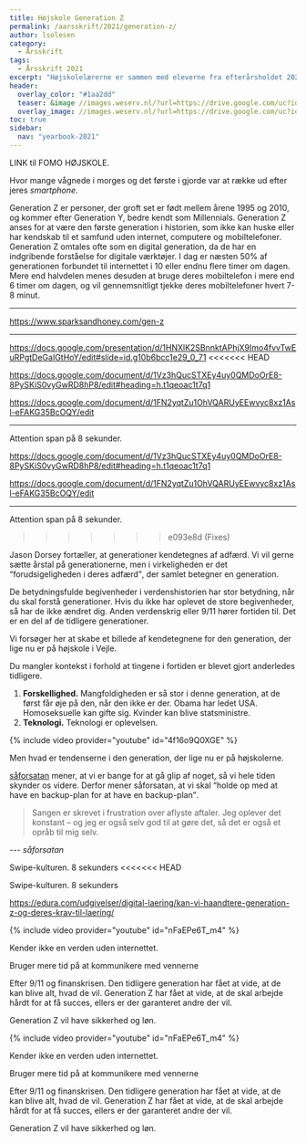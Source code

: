 ```yaml
---
title: Højskole Generation Z
permalink: /aarsskrift/2021/generation-z/
author: lsolesen
category:
  - Årsskrift
tags:
  - Årsskrift 2021
excerpt: "Højskolelærerne er sammen med eleverne fra efterårsholdet 2021 dykket ned i den generation, vi møder på højskolen lige nu. De er repræsentanter for Generation Z, men hvad betyder det for et højskoleophold. Det har viceforstander, Lars Olesen, samlet op på."
header:
  overlay_color: "#1aa2dd"
  teaser: &image //images.weserv.nl/?url=https://drive.google.com/uc?id=1kelR1tTkENy6Ty8rcCT7k4jtKy6u85wK&w=300
  overlay_image: //images.weserv.nl/?url=https://drive.google.com/uc?id=1kelR1tTkENy6Ty8rcCT7k4jtKy6u85wK&w=2000
toc: true
sidebar:
  nav: "yearbook-2021"
---
```


LINK  til FOMO HØJSKOLE.

Hvor mange vågnede i morges og det første i gjorde var at række ud efter jeres _smartphone_.

Generation Z er personer, der groft set er født mellem årene 1995 og 2010, og kommer efter Generation Y, bedre kendt som Millennials. Generation Z anses for at være den første generation i historien, som ikke kan huske eller har kendskab til et samfund uden internet, computere og mobiltelefoner. Generation Z omtales ofte som en digital generation, da de har en indgribende forståelse for digitale værktøjer. I dag er næsten 50% af generationen forbundet til internettet i 10 eller endnu flere timer om dagen. Mere end halvdelen menes desuden at bruge deres mobiltelefon i mere end 6 timer om dagen, og vil gennemsnitligt tjekke deres mobiltelefoner hvert 7-8 minut.

***

https://www.sparksandhoney.com/gen-z

***

https://docs.google.com/presentation/d/1HNXlK2SBnnktAPhjX9Imo4fvvTwEuRPgtDeGaIGtHoY/edit#slide=id.g10b6bcc1e29_0_71
<<<<<<< HEAD

https://docs.google.com/document/d/1Vz3hQucSTXEy4uy0QMDoOrE8-8PySKiS0vyGwRD8hP8/edit#heading=h.t1qeoac1t7q1

https://docs.google.com/document/d/1FN2yqtZu1OhVQARUyEEwvyc8xz1Asl-eFAKG35BcOQY/edit

***

Attention span på 8 sekunder.



https://docs.google.com/document/d/1Vz3hQucSTXEy4uy0QMDoOrE8-8PySKiS0vyGwRD8hP8/edit#heading=h.t1qeoac1t7q1

https://docs.google.com/document/d/1FN2yqtZu1OhVQARUyEEwvyc8xz1Asl-eFAKG35BcOQY/edit

***

Attention span på 8 sekunder.
>>>>>>> e093e8d (Fixes)

Jason Dorsey fortæller, at generationer kendetegnes af adfærd. Vi vil gerne sætte årstal på generationerne, men i virkeligheden er det <q>forudsigeligheden i deres adfærd</q>, der samlet betegner en generation.

De betydningsfulde begivenheder i verdenshistorien har stor betydning, når du skal forstå generationer. Hvis du ikke har oplevet de store begivenheder, så har de ikke ændret dig. Anden verdenskrig eller 9/11 hører fortiden til. Det er en del af de tidligere generationer.

Vi forsøger her at skabe et billede af kendetegnene for den generation, der lige nu er på højskole i Vejle.


Du mangler kontekst i forhold at tingene i fortiden er blevet gjort anderledes tidligere.

1. **Forskellighed.** Mangfoldigheden er så stor i denne generation, at de først får øje på den, når den ikke er der. Obama har ledet USA. Homoseksuelle kan gifte sig. Kvinder kan blive statsministre.
2. **Teknologi.** Teknologi er oplevelsen.




{% include video provider="youtube" id="4f16o9Q0XGE" %}



Men hvad er tendenserne i den generation, der lige nu er på højskolerne.

[såforsatan](https://www.dr.dk/musik/karrierekanonen/er-du-konstant-paa-jagt-efter-en-federe-aftale-dansk-musiker-goer-op-med) mener, at vi er bange for at gå glip af noget, så vi hele tiden skynder os videre. Derfor mener såforsatan, at vi skal <q>holde op med at have en backup-plan for at have en backup-plan</q>.

> Sangen er skrevet i frustration over aflyste aftaler. Jeg oplever det konstant – og jeg er også selv god til at gøre det, så det er også et opråb til mig selv.

--- <cite>såforsatan</cite>

Swipe-kulturen. 8 sekunders
<<<<<<< HEAD

Swipe-kulturen. 8 sekunders


https://edura.com/udgivelser/digital-laering/kan-vi-haandtere-generation-z-og-deres-krav-til-laering/



{% include video provider="youtube" id="nFaEPe6T_m4" %}

Kender ikke en verden uden internettet.

Bruger mere tid på at kommunikere med vennerne

Efter 9/11 og finanskrisen. Den tidligere generation har fået at vide, at de kan blive alt, hvad de vil. Generation Z har fået at vide, at de skal arbejde hårdt for at få succes, ellers er der garanteret andre der vil.

Generation Z vil have sikkerhed og løn.



{% include video provider="youtube" id="nFaEPe6T_m4" %}

Kender ikke en verden uden internettet.

Bruger mere tid på at kommunikere med vennerne

Efter 9/11 og finanskrisen. Den tidligere generation har fået at vide, at de kan blive alt, hvad de vil. Generation Z har fået at vide, at de skal arbejde hårdt for at få succes, ellers er der garanteret andre der vil.

Generation Z vil have sikkerhed og løn.
